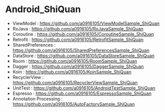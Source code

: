 # Android_ShiQuan

- ViewModel : https://github.com/a0916105/ViewModelSample_ShiQuan
- RxJava : https://github.com/a0916105/RxJavaSample_ShiQuan
- Coroutine : https://github.com/a0916105/CoroutineSample_ShiQuan
- Retrofit : https://github.com/a0916105/RetrofitSample_ShiQuan
- SharedPreferences : https://github.com/a0916105/SharedPreferencesSample_ShiQuan
- DataStore : https://github.com/a0916105/DataStoreSample_ShiQuan
- Room : https://github.com/a0916105/RoomSample_ShiQuan
- Dagger : https://github.com/a0916105/DaggerSample_ShiQuan
- Koin : https://github.com/a0916105/KoinSample_ShiQuan
- RecyclerView : https://github.com/a0916105/RecyclerViewSample_ShiQuan
- UnitTest : https://github.com/a0916105/AndroidTestSample_ShiQuan
- Espresso : https://github.com/a0916105/EspressoSample_ShiQuan
- Annotation Processing : https://github.com/a0916105/AutoFactorySample_ShiQuan
